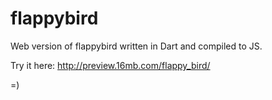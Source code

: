 flappybird
==========

Web version of flappybird written in Dart and compiled to JS.

Try it here: http://preview.16mb.com/flappy_bird/

=)
